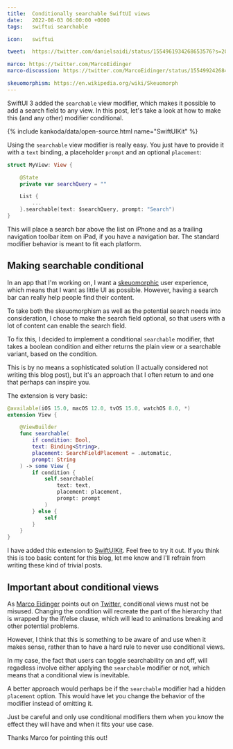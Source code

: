 ```yaml
---
title:  Conditionally searchable SwiftUI views
date:   2022-08-03 06:00:00 +0000
tags:   swiftui searchable

icon:   swiftui

tweet:  https://twitter.com/danielsaidi/status/1554961934268653576?s=20&t=QiuVINngfCiBPi7cMSCP4w

marco: https://twitter.com/MarcoEidinger
marco-discussion: https://twitter.com/MarcoEidinger/status/1554992426846064640?s=20&t=SXaP0DWK018TSzID1OxMtg

skeuomorphism: https://en.wikipedia.org/wiki/Skeuomorph
---
```


SwiftUI 3 added the `searchable` view modifier, which makes it possible to add a search field to any view. In this post, let's take a look at how to make this (and any other) modifier conditional.

{% include kankoda/data/open-source.html name="SwiftUIKit" %}

Using the `searchable` view modifier is really easy. You just have to provide it with a `text` binding, a placeholder `prompt` and an optional `placement`:

```swift
struct MyView: View {

    @State
    private var searchQuery = ""

    List {
        ...
    }.searchable(text: $searchQuery, prompt: "Search")
}
```

This will place a search bar above the list on iPhone and as a trailing navigation toolbar item on iPad, if you have a navigation bar. The standard modifier behavior is meant to fit each platform.


## Making searchable conditional

In an app that I'm working on, I want a [skeuomorphic]({{page.skeuomorphism}}) user experience, which means that I want as little UI as possible. However, having a search bar can really help people find their content.

To take both the skeuomorphism as well as the potential search needs into consideration, I chose to make the search field optional, so that users with a lot of content can enable the search field.

To fix this, I decided to implement a conditional `searchable` modifier, that takes a boolean condition and either returns the plain view or a searchable variant, based on the condition.

This is by no means a sophisticated solution (I actually considered not writing this blog post), but it's an approach that I often return to and one that perhaps can inspire you.

The extension is very basic:

```swift
@available(iOS 15.0, macOS 12.0, tvOS 15.0, watchOS 8.0, *)
extension View {

    @ViewBuilder
    func searchable(
        if condition: Bool,
        text: Binding<String>,
        placement: SearchFieldPlacement = .automatic,
        prompt: String
    ) -> some View {
        if condition {
            self.searchable(
                text: text,
                placement: placement,
                prompt: prompt
            )
        } else {
            self
        }
    }
}
```

I have added this extension to [SwiftUIKit]({{project.url}}). Feel free to try it out. If you think this is too basic content for this blog, let me know and I'll refrain from writing these kind of trivial posts.


## Important about conditional views

As [Marco Eidinger]({{page.marco}}) points out on [Twitter]({{page.marco-discussion}}), conditional views must not be misused. Changing the condition will recreate the part of the hierarchy that is wrapped by the if/else clause, which will lead to animations breaking and other potential problems. 

However, I think that this is something to be aware of and use when it makes sense, rather than to have a hard rule to never use conditional views. 

In my case, the fact that users can toggle searchability on and off, will regadless involve either applying the `searchable` modifier or not, which means that a conditional view is inevitable.

A better approach would perhaps be if the `searchable` modifier had a hidden `placement` option. This would have let you change the behavior of the modifier instead of omitting it.

Just be careful and only use conditional modifiers them when you know the effect they will have and when it fits your use case.

Thanks Marco for pointing this out!